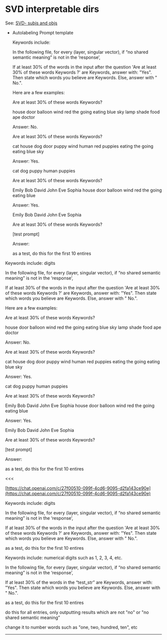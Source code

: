 # SVD interpretable dirs

See: [SVD- subjs and objs](../../Agency%20Hackathon%2005fccdfc9f064cd7acad0c68fa76603d/SVD-%20subjs%20and%20objs%20279d402ddd9d4a0a84f64fe1cca2f116.md) 

- Autolabeling Prompt template
    
    Keywords include: 
    
    In the following file, for every (layer, singular vector), if “no shared semantic meaning” is not in the ‘response’, 
    
    If at least 30% of the words in the input after the question 'Are at least 30% of these words Keywords ?' are Keywords, answer with: "Yes". Then state which words you believe are Keywords. Else, answer with " No.".
    
    Here are a few examples:
    
    Are at least 30% of these words Keywords?
    
    house door balloon wind red the going eating blue sky lamp shade food ape doctor
    
    Answer: No.
    
    Are at least 30% of these words Keywords?
    
    cat house dog door puppy wind human red puppies eating the going eating blue sky
    
    Answer: Yes.
    
    cat dog puppy human puppies
    
    Are at least 30% of these words Keywords?
    
    Emily Bob David John Eve Sophia house door balloon wind red the going eating blue
    
    Answer: Yes.
    
    Emily Bob David John Eve Sophia
    
    Are at least 30% of these words Keywords?
    
    [test prompt]
    
    Answer:
    
    as a test, do this for the first 10 entires
    

Keywords include: digits

In the following file, for every (layer, singular vector), if “no shared semantic meaning” is not in the ‘response’, 

If at least 30% of the words in the input after the question 'Are at least 30% of these words Keywords ?' are Keywords, answer with: "Yes". Then state which words you believe are Keywords. Else, answer with " No.".

Here are a few examples:

Are at least 30% of these words Keywords?

house door balloon wind red the going eating blue sky lamp shade food ape doctor

Answer: No.

Are at least 30% of these words Keywords?

cat house dog door puppy wind human red puppies eating the going eating blue sky

Answer: Yes.

cat dog puppy human puppies

Are at least 30% of these words Keywords?

Emily Bob David John Eve Sophia house door balloon wind red the going eating blue

Answer: Yes.

Emily Bob David John Eve Sophia

Are at least 30% of these words Keywords?

[test prompt]

Answer:

as a test, do this for the first 10 entires

<<<

[https://chat.openai.com/c/27f00510-099f-4cd6-9095-d2fa143ce90e](https://chat.openai.com/c/27f00510-099f-4cd6-9095-d2fa143ce90e)

Keywords include: digits

In the following file, for every (layer, singular vector), if “no shared semantic meaning” is not in the ‘response’,

If at least 30% of the words in the input after the question 'Are at least 30% of these words Keywords ?' are Keywords, answer with: "Yes". Then state which words you believe are Keywords. Else, answer with " No.".

as a test, do this for the first 10 entires

Keywords include: numerical digits such as 1, 2, 3, 4, etc.

In the following file, for every (layer, singular vector), if “no shared semantic meaning” is not in the ‘response’, 

If at least 30% of the words in the “test_str” are Keywords, answer with: "Yes". Then state which words you believe are Keywords. Else, answer with " No.".

as a test, do this for the first 10 entires

do this for all entries, only outputting results which are not "no" or "no shared semantic meaning”

change it to number words such as "one, two, hundred, ten", etc

---